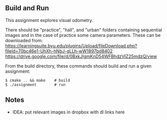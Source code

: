 Build and Run
---
This assignment explores visual odometry.

There should be "practice", "hall", and "urban" folders containing sequential images and in the case of practice some camera parameters. These can be downloaded from:
https://learningsuite.byu.edu/plugins/Upload/fileDownload.php?fileId=70bc46e1-UhXh-hNbJ-gLLh-wW1897bd8402
https://drive.google.com/file/d/0BxkJlgmKnD54WFBhdzVIZ25mdzQ/view

From the build directory, these commands should build and run a given assignment:
```
$ cmake .. && make    # build
$ ./assignment        # run
```

Notes
---
 * IDEA: put relevant images in dropbox with dl links here

